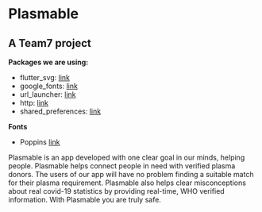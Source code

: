 # Plasmable

## A Team7 project

**Packages we are using:**

- flutter_svg: [link](https://pub.dev/packages/flutter_svg)
- google_fonts: [link](https://pub.dev/packages/google_fonts)
- url_launcher: [link](https://pub.dev/packages/url_launcher)
- http: [link](https://pub.dev/packages/http)
- shared_preferences: [link](https://pub.dev/packages/shared_preferences)

**Fonts**

- Poppins [link](https://fonts.google.com/specimen/Poppins)

Plasmable is an app developed with one clear goal in our minds, helping people. Plasmable helps connect people in need with verified plasma donors. The users of our app will have no problem finding a suitable match for their plasma requirement. Plasmable also helps clear misconceptions about real covid-19 statistics by providing real-time, WHO verified information. With Plasmable you are truly safe.
